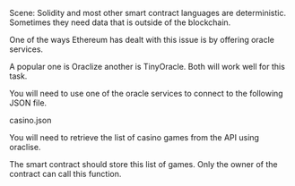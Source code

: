 Scene: Solidity and most other smart contract languages are deterministic. Sometimes they need data that is outside of the blockchain.

One of the ways Ethereum has dealt with this issue is by offering oracle services. 

A popular one is Oraclize another is TinyOracle. Both will work well for this task.



You will need to use one of the oracle services to connect to the following JSON file.

casino.json

You will need to retrieve the list of casino games from the API using oraclise.

The smart contract should store this list of games.
Only the owner of the contract can call this function.

